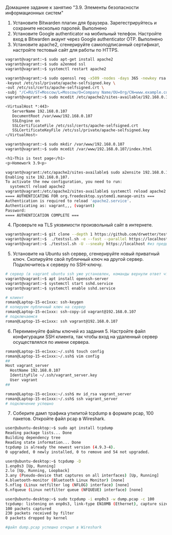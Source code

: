 Домашнее задание к занятию "3.9. Элементы безопасности информационных систем"

1. Установите Bitwarden плагин для браузера. Зарегестрируйтесь и сохраните несколько паролей.
Выполнено
2. Установите Google authenticator на мобильный телефон. Настройте вход в Bitwarden акаунт через Google authenticator OTP.
Выполнено
3. Установите apache2, сгенерируйте самоподписанный сертификат, настройте тестовый сайт для работы по HTTPS.
```bash
vagrant@vagrant:~$ sudo apt-get install apache2
vagrant@vagrant:~$ sudo a2enmod ssl
vagrant@vagrant:~$ systemctl restart apache2

vagrant@vagrant:~$ sudo openssl req -x509 -nodes -days 365 -newkey rsa:2048 \
-keyout /etc/ssl/private/apache-selfsigned.key \
-out /etc/ssl/certs/apache-selfsigned.crt \
-subj "/C=RU/ST=Moscow/L=Moscow/O=Company Name/OU=Org/CN=www.example.com"
vagrant@vagrant:~$ sudo mcedit /etc/apache2/sites-available/192.168.0.107.conf

<VirtualHost *:443>  
   ServerName 192.168.0.107  
   DocumentRoot /var/www/192.168.0.107  
   SSLEngine on  
   SSLCertificateFile /etc/ssl/certs/apache-selfsigned.crt  
   SSLCertificateKeyFile /etc/ssl/private/apache-selfsigned.key  
</VirtualHost>  

vagrant@vagrant:~$ sudo mkdir /var/www/192.168.0.107
vagrant@vagrant:~$ sudo mcedit /var/www/192.168.0.107/index.html

<h1>This is test page</h1>
<p>Homework 3.9<p>

vagrant@vagrant:/etc/apache2/sites-available$ sudo a2ensite 192.168.0.107.conf
Enabling site 192.168.0.107.
To activate the new configuration, you need to run:
  systemctl reload apache2
vagrant@vagrant:/etc/apache2/sites-available$ systemctl reload apache2
==== AUTHENTICATING FOR org.freedesktop.systemd1.manage-units ===
Authentication is required to reload 'apache2.service'.
Authenticating as: vagrant,,, (vagrant)
Password: 
==== AUTHENTICATION COMPLETE ===

```
4. Проверьте на TLS уязвимости произвольный сайт в интернете.
```bash
vagrant@vagrant:~$ git clone --depth 1 https://github.com/drwetter/testssl.sh.gitcd testssl.sh
vagrant@vagrant:~$  ./testssl.sh -e --fast --parallel https://localhost #из предыдущего примера
vagrant@vagrant:~$ ./testssl.sh -U --sneaky https://localhost #из предыдущего примера
```
5. Установите на Ubuntu ssh сервер, сгенерируйте новый приватный ключ. Скопируйте свой публичный ключ на другой сервер. Подключитесь к серверу по SSH-ключу.
```bash
# сервер (в vagrant ubuntu ssh уже установлен, команды вернули ответ что все ок). Адрес хоста 192.168.0.107
vagrant@vagrant:~$ apt install openssh-server
vagrant@vagrant:~$ systemctl start sshd.service
vagrant@vagrant:~$ systemctl enable sshd.service

# клиент
roman@Laptop-15-ec1xxx: ssh-keygen
# копируем публичный ключ на сервер
roman@Laptop-15-ec1xxx: ssh-copy-id vagrant@192.168.0.107
# подключаемся
roman@Laptop-15-ec1xxx: ssh vagrant@192.168.0.107

```
6. Переименуйте файлы ключей из задания 5. Настройте файл конфигурации SSH клиента, так чтобы вход на удаленный сервер осуществлялся по имени сервера.
```bash
roman@Laptop-15-ec1xxx:~/.ssh$ touch config
roman@Laptop-15-ec1xxx:~/.ssh$ vim config 
##
Host vagrant_server
  HostName 192.168.0.107
  IdentityFile ~/.ssh/vagrant_server.key
  User vagrant
##

roman@Laptop-15-ec1xxx:~/.ssh$ mv id_rsa vagrant_server
roman@Laptop-15-ec1xxx:~/.ssh$ ssh vagrant_server
# подключение успешно
```
7. Соберите дамп трафика утилитой tcpdump в формате pcap, 100 пакетов. Откройте файл pcap в Wireshark.
```bash
user@ubuntu-desktop:~$ sudo apt install tcpdump
Reading package lists... Done
Building dependency tree       
Reading state information... Done
tcpdump is already the newest version (4.9.3-4).
0 upgraded, 0 newly installed, 0 to remove and 54 not upgraded.

user@ubuntu-desktop:~$ tcpdump -D
1.enp0s3 [Up, Running]
2.lo [Up, Running, Loopback]
3.any (Pseudo-device that captures on all interfaces) [Up, Running]
4.bluetooth-monitor (Bluetooth Linux Monitor) [none]
5.nflog (Linux netfilter log (NFLOG) interface) [none]
6.nfqueue (Linux netfilter queue (NFQUEUE) interface) [none]

user@ubuntu-desktop:~$ sudo tcpdump -i enp0s3 -w dump.pcap -c 100
tcpdump: listening on enp0s3, link-type EN10MB (Ethernet), capture size 262144 bytes
100 packets captured
230 packets received by filter
0 packets dropped by kernel

#файл dump.pcap успешно открыл в Wireshark

```
